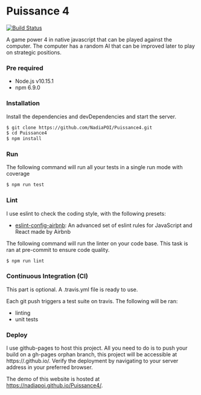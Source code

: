 # Puissance 4

[![Build Status](https://travis-ci.org/NadiaPOI/Puissance4.svg?branch=master)](https://travis-ci.org/NadiaPOI/Puissance4)

A game power 4 in native javascript that can be played against the computer. The computer has a random AI that can be improved later to play on strategic positions.

### Pre required

  - Node.js v10.15.1
  - npm 6.9.0

### Installation

Install the dependencies and devDependencies and start the server.

```sh
$ git clone https://github.com/NadiaPOI/Puissance4.git
$ cd Puissance4
$ npm install
```

### Run
The following command will run all your tests in a single run mode with coverage
```sh
$ npm run test
```

### Lint

I use eslint to check the coding style, with the following presets:

- [eslint-config-airbnb](https://www.npmjs.com/package/eslint-config-airbnb-base): An advanced set of eslint rules for JavaScript and React made by Airbnb

The following command will run the linter on your code base. This task is ran at pre-commit to ensure code quality.
```sh
$ npm run lint
```

### Continuous Integration (CI)
This part is optional. A .travis.yml file is ready to use.

Each git push triggers a test suite on travis. The following will be ran:

- linting
- unit tests

### Deploy

I use github-pages to host this project. All you need to do is to push your build on a gh-pages orphan branch, this project will be accessible at https://<owner>.github.io/<repo>.
Verify the deployment by navigating to your server address in your preferred browser.

The demo of this website is hosted at https://nadiapoi.github.io/Puissance4/.

